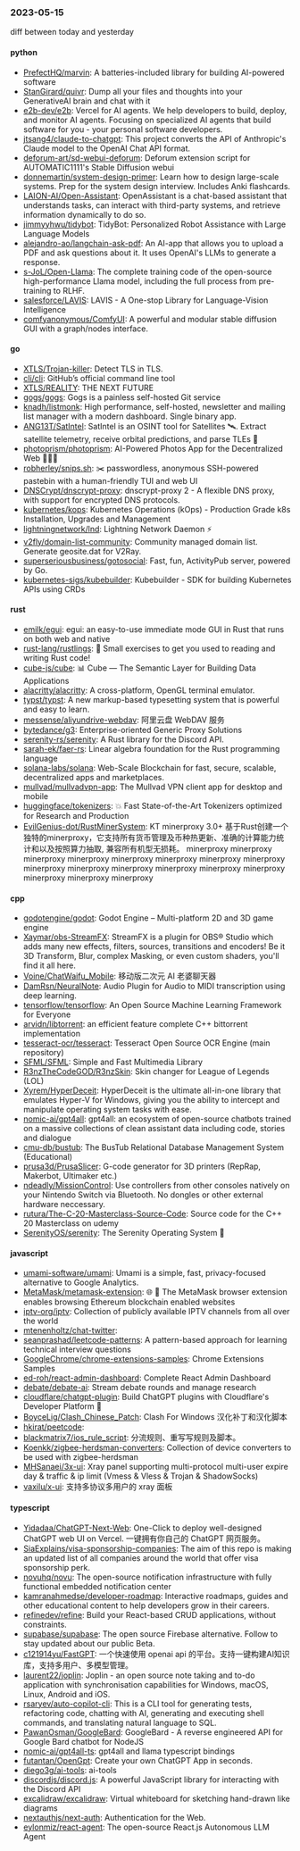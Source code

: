 ### 2023-05-15
diff between today and yesterday

#### python
* [PrefectHQ/marvin](https://github.com/PrefectHQ/marvin): A batteries-included library for building AI-powered software
* [StanGirard/quivr](https://github.com/StanGirard/quivr): Dump all your files and thoughts into your GenerativeAI brain and chat with it
* [e2b-dev/e2b](https://github.com/e2b-dev/e2b): Vercel for AI agents. We help developers to build, deploy, and monitor AI agents. Focusing on specialized AI agents that build software for you - your personal software developers.
* [jtsang4/claude-to-chatgpt](https://github.com/jtsang4/claude-to-chatgpt): This project converts the API of Anthropic's Claude model to the OpenAI Chat API format.
* [deforum-art/sd-webui-deforum](https://github.com/deforum-art/sd-webui-deforum): Deforum extension script for AUTOMATIC1111's Stable Diffusion webui
* [donnemartin/system-design-primer](https://github.com/donnemartin/system-design-primer): Learn how to design large-scale systems. Prep for the system design interview. Includes Anki flashcards.
* [LAION-AI/Open-Assistant](https://github.com/LAION-AI/Open-Assistant): OpenAssistant is a chat-based assistant that understands tasks, can interact with third-party systems, and retrieve information dynamically to do so.
* [jimmyyhwu/tidybot](https://github.com/jimmyyhwu/tidybot): TidyBot: Personalized Robot Assistance with Large Language Models
* [alejandro-ao/langchain-ask-pdf](https://github.com/alejandro-ao/langchain-ask-pdf): An AI-app that allows you to upload a PDF and ask questions about it. It uses OpenAI's LLMs to generate a response.
* [s-JoL/Open-Llama](https://github.com/s-JoL/Open-Llama): The complete training code of the open-source high-performance Llama model, including the full process from pre-training to RLHF.
* [salesforce/LAVIS](https://github.com/salesforce/LAVIS): LAVIS - A One-stop Library for Language-Vision Intelligence
* [comfyanonymous/ComfyUI](https://github.com/comfyanonymous/ComfyUI): A powerful and modular stable diffusion GUI with a graph/nodes interface.

#### go
* [XTLS/Trojan-killer](https://github.com/XTLS/Trojan-killer): Detect TLS in TLS.
* [cli/cli](https://github.com/cli/cli): GitHub’s official command line tool
* [XTLS/REALITY](https://github.com/XTLS/REALITY): THE NEXT FUTURE
* [gogs/gogs](https://github.com/gogs/gogs): Gogs is a painless self-hosted Git service
* [knadh/listmonk](https://github.com/knadh/listmonk): High performance, self-hosted, newsletter and mailing list manager with a modern dashboard. Single binary app.
* [ANG13T/SatIntel](https://github.com/ANG13T/SatIntel): SatIntel is an OSINT tool for Satellites 🛰. Extract satellite telemetry, receive orbital predictions, and parse TLEs 🔭
* [photoprism/photoprism](https://github.com/photoprism/photoprism): AI-Powered Photos App for the Decentralized Web 🌈💎✨
* [robherley/snips.sh](https://github.com/robherley/snips.sh): ✂️ passwordless, anonymous SSH-powered pastebin with a human-friendly TUI and web UI
* [DNSCrypt/dnscrypt-proxy](https://github.com/DNSCrypt/dnscrypt-proxy): dnscrypt-proxy 2 - A flexible DNS proxy, with support for encrypted DNS protocols.
* [kubernetes/kops](https://github.com/kubernetes/kops): Kubernetes Operations (kOps) - Production Grade k8s Installation, Upgrades and Management
* [lightningnetwork/lnd](https://github.com/lightningnetwork/lnd): Lightning Network Daemon ⚡️
* [v2fly/domain-list-community](https://github.com/v2fly/domain-list-community): Community managed domain list. Generate geosite.dat for V2Ray.
* [superseriousbusiness/gotosocial](https://github.com/superseriousbusiness/gotosocial): Fast, fun, ActivityPub server, powered by Go.
* [kubernetes-sigs/kubebuilder](https://github.com/kubernetes-sigs/kubebuilder): Kubebuilder - SDK for building Kubernetes APIs using CRDs

#### rust
* [emilk/egui](https://github.com/emilk/egui): egui: an easy-to-use immediate mode GUI in Rust that runs on both web and native
* [rust-lang/rustlings](https://github.com/rust-lang/rustlings): 🦀 Small exercises to get you used to reading and writing Rust code!
* [cube-js/cube](https://github.com/cube-js/cube): 📊 Cube — The Semantic Layer for Building Data Applications
* [alacritty/alacritty](https://github.com/alacritty/alacritty): A cross-platform, OpenGL terminal emulator.
* [typst/typst](https://github.com/typst/typst): A new markup-based typesetting system that is powerful and easy to learn.
* [messense/aliyundrive-webdav](https://github.com/messense/aliyundrive-webdav): 阿里云盘 WebDAV 服务
* [bytedance/g3](https://github.com/bytedance/g3): Enterprise-oriented Generic Proxy Solutions
* [serenity-rs/serenity](https://github.com/serenity-rs/serenity): A Rust library for the Discord API.
* [sarah-ek/faer-rs](https://github.com/sarah-ek/faer-rs): Linear algebra foundation for the Rust programming language
* [solana-labs/solana](https://github.com/solana-labs/solana): Web-Scale Blockchain for fast, secure, scalable, decentralized apps and marketplaces.
* [mullvad/mullvadvpn-app](https://github.com/mullvad/mullvadvpn-app): The Mullvad VPN client app for desktop and mobile
* [huggingface/tokenizers](https://github.com/huggingface/tokenizers): 💥 Fast State-of-the-Art Tokenizers optimized for Research and Production
* [EvilGenius-dot/RustMinerSystem](https://github.com/EvilGenius-dot/RustMinerSystem): KT minerproxy 3.0+ 基于Rust创建一个独特的minerproxy，它支持所有货币管理及币种热更新、准确的计算能力统计和以及按照算力抽取, 兼容所有机型无损耗。 minerproxy minerproxy minerproxy minerproxy minerproxy minerproxy minerproxy minerproxy minerproxy minerproxy minerproxy minerproxy minerproxy minerproxy minerproxy minerproxy minerproxy

#### cpp
* [godotengine/godot](https://github.com/godotengine/godot): Godot Engine – Multi-platform 2D and 3D game engine
* [Xaymar/obs-StreamFX](https://github.com/Xaymar/obs-StreamFX): StreamFX is a plugin for OBS® Studio which adds many new effects, filters, sources, transitions and encoders! Be it 3D Transform, Blur, complex Masking, or even custom shaders, you'll find it all here.
* [Voine/ChatWaifu_Mobile](https://github.com/Voine/ChatWaifu_Mobile): 移动版二次元 AI 老婆聊天器
* [DamRsn/NeuralNote](https://github.com/DamRsn/NeuralNote): Audio Plugin for Audio to MIDI transcription using deep learning.
* [tensorflow/tensorflow](https://github.com/tensorflow/tensorflow): An Open Source Machine Learning Framework for Everyone
* [arvidn/libtorrent](https://github.com/arvidn/libtorrent): an efficient feature complete C++ bittorrent implementation
* [tesseract-ocr/tesseract](https://github.com/tesseract-ocr/tesseract): Tesseract Open Source OCR Engine (main repository)
* [SFML/SFML](https://github.com/SFML/SFML): Simple and Fast Multimedia Library
* [R3nzTheCodeGOD/R3nzSkin](https://github.com/R3nzTheCodeGOD/R3nzSkin): Skin changer for League of Legends (LOL)
* [Xyrem/HyperDeceit](https://github.com/Xyrem/HyperDeceit): HyperDeceit is the ultimate all-in-one library that emulates Hyper-V for Windows, giving you the ability to intercept and manipulate operating system tasks with ease.
* [nomic-ai/gpt4all](https://github.com/nomic-ai/gpt4all): gpt4all: an ecosystem of open-source chatbots trained on a massive collections of clean assistant data including code, stories and dialogue
* [cmu-db/bustub](https://github.com/cmu-db/bustub): The BusTub Relational Database Management System (Educational)
* [prusa3d/PrusaSlicer](https://github.com/prusa3d/PrusaSlicer): G-code generator for 3D printers (RepRap, Makerbot, Ultimaker etc.)
* [ndeadly/MissionControl](https://github.com/ndeadly/MissionControl): Use controllers from other consoles natively on your Nintendo Switch via Bluetooth. No dongles or other external hardware neccessary.
* [rutura/The-C-20-Masterclass-Source-Code](https://github.com/rutura/The-C-20-Masterclass-Source-Code): Source code for the C++ 20 Masterclass on udemy
* [SerenityOS/serenity](https://github.com/SerenityOS/serenity): The Serenity Operating System 🐞

#### javascript
* [umami-software/umami](https://github.com/umami-software/umami): Umami is a simple, fast, privacy-focused alternative to Google Analytics.
* [MetaMask/metamask-extension](https://github.com/MetaMask/metamask-extension): 🌐 🔌 The MetaMask browser extension enables browsing Ethereum blockchain enabled websites
* [iptv-org/iptv](https://github.com/iptv-org/iptv): Collection of publicly available IPTV channels from all over the world
* [mtenenholtz/chat-twitter](https://github.com/mtenenholtz/chat-twitter): 
* [seanprashad/leetcode-patterns](https://github.com/seanprashad/leetcode-patterns): A pattern-based approach for learning technical interview questions
* [GoogleChrome/chrome-extensions-samples](https://github.com/GoogleChrome/chrome-extensions-samples): Chrome Extensions Samples
* [ed-roh/react-admin-dashboard](https://github.com/ed-roh/react-admin-dashboard): Complete React Admin Dashboard
* [debate/debate-ai](https://github.com/debate/debate-ai): Stream debate rounds and manage research
* [cloudflare/chatgpt-plugin](https://github.com/cloudflare/chatgpt-plugin): Build ChatGPT plugins with Cloudflare's Developer Platform 🤖
* [BoyceLig/Clash_Chinese_Patch](https://github.com/BoyceLig/Clash_Chinese_Patch): Clash For Windows 汉化补丁和汉化脚本
* [hkirat/peetcode](https://github.com/hkirat/peetcode): 
* [blackmatrix7/ios_rule_script](https://github.com/blackmatrix7/ios_rule_script): 分流规则、重写写规则及脚本。
* [Koenkk/zigbee-herdsman-converters](https://github.com/Koenkk/zigbee-herdsman-converters): Collection of device converters to be used with zigbee-herdsman
* [MHSanaei/3x-ui](https://github.com/MHSanaei/3x-ui): Xray panel supporting multi-protocol multi-user expire day & traffic & ip limit (Vmess & Vless & Trojan & ShadowSocks)
* [vaxilu/x-ui](https://github.com/vaxilu/x-ui): 支持多协议多用户的 xray 面板

#### typescript
* [Yidadaa/ChatGPT-Next-Web](https://github.com/Yidadaa/ChatGPT-Next-Web): One-Click to deploy well-designed ChatGPT web UI on Vercel. 一键拥有你自己的 ChatGPT 网页服务。
* [SiaExplains/visa-sponsorship-companies](https://github.com/SiaExplains/visa-sponsorship-companies): The aim of this repo is making an updated list of all companies around the world that offer visa sponsorship perk.
* [novuhq/novu](https://github.com/novuhq/novu): The open-source notification infrastructure with fully functional embedded notification center
* [kamranahmedse/developer-roadmap](https://github.com/kamranahmedse/developer-roadmap): Interactive roadmaps, guides and other educational content to help developers grow in their careers.
* [refinedev/refine](https://github.com/refinedev/refine): Build your React-based CRUD applications, without constraints.
* [supabase/supabase](https://github.com/supabase/supabase): The open source Firebase alternative. Follow to stay updated about our public Beta.
* [c121914yu/FastGPT](https://github.com/c121914yu/FastGPT): 一个快速使用 openai api 的平台。支持一键构建AI知识库，支持多用户、多模型管理。
* [laurent22/joplin](https://github.com/laurent22/joplin): Joplin - an open source note taking and to-do application with synchronisation capabilities for Windows, macOS, Linux, Android and iOS.
* [rsaryev/auto-copilot-cli](https://github.com/rsaryev/auto-copilot-cli): This is a CLI tool for generating tests, refactoring code, chatting with AI, generating and executing shell commands, and translating natural language to SQL.
* [PawanOsman/GoogleBard](https://github.com/PawanOsman/GoogleBard): GoogleBard - A reverse engineered API for Google Bard chatbot for NodeJS
* [nomic-ai/gpt4all-ts](https://github.com/nomic-ai/gpt4all-ts): gpt4all and llama typescript bindings
* [futantan/OpenGpt](https://github.com/futantan/OpenGpt): Create your own ChatGPT App in seconds.
* [diego3g/ai-tools](https://github.com/diego3g/ai-tools): ai-tools
* [discordjs/discord.js](https://github.com/discordjs/discord.js): A powerful JavaScript library for interacting with the Discord API
* [excalidraw/excalidraw](https://github.com/excalidraw/excalidraw): Virtual whiteboard for sketching hand-drawn like diagrams
* [nextauthjs/next-auth](https://github.com/nextauthjs/next-auth): Authentication for the Web.
* [eylonmiz/react-agent](https://github.com/eylonmiz/react-agent): The open-source React.js Autonomous LLM Agent
